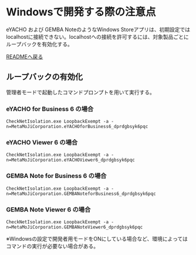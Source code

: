 # Windowsで開発する際の注意点

eYACHO および GEMBA NoteのようなWindows Storeアプリは、初期設定ではlocalhostに接続できない。localhostへの接続を許可するには、対象製品ごとにループバックを有効化する。

[READMEへ戻る](./README.md)

## ループバックの有効化

管理者モードで起動したコマンドプロンプトを用いて実行する。

### eYACHO for Business 6 の場合

```batch
CheckNetIsolation.exe LoopbackExempt -a -n=MetaMoJiCorporation.eYACHOforBusiness6_dprdgbsyk6pqc
```

### eYACHO Viewer 6 の場合

```batch
CheckNetIsolation.exe LoopbackExempt -a -n=MetaMoJiCorporation.eYACHOViewer6_dprdgbsyk6pqc
```

### GEMBA Note for Business 6 の場合

```batch
CheckNetIsolation.exe LoopbackExempt -a -n=MetaMoJiCorporation.GEMBANoteforBusiness6_dprdgbsyk6pqc
```

### GEMBA Note Viewer 6 の場合

```batch
CheckNetIsolation.exe LoopbackExempt -a -n=MetaMoJiCorporation.GEMBANoteViewer6_dprdgbsyk6pqc
```

※Windowsの設定で開発者用モードをONにしている場合など、環境によってはコマンドの実行が必要ない場合がある。